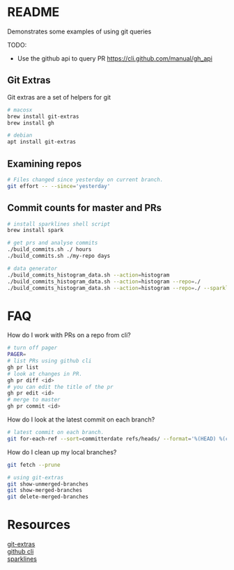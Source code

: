 # README
Demonstrates some examples of using git queries

TODO:
* Use the github api to query PR https://cli.github.com/manual/gh_api

## Git Extras
Git extras are a set of helpers for git
```sh
# macosx
brew install git-extras
brew install gh

# debian
apt install git-extras
```

##  Examining repos
```sh
# Files changed since yesterday on current branch.
git effort -- --since='yesterday'
```

##  Commit counts for master and PRs
```sh
# install sparklines shell script
brew install spark

# get prs and analyse commits 
./build_commits.sh ./ hours 
./build_commits.sh ./my-repo days

# data generator
./build_commits_histogram_data.sh --action=histogram 
./build_commits_histogram_data.sh --action=histogram --repo=./  
./build_commits_histogram_data.sh --action=histogram --repo=./ --sparkline 
```



# FAQ
How do I work with PRs on a repo from cli?
```sh
# turn off pager 
PAGER= 
# list PRs using github cli
gh pr list
# look at changes in PR. 
gh pr diff <id>
# you can edit the title of the pr
gh pr edit <id>
# merge to master
gh pr commit <id>
```

How do I look at the latest commit on each branch?
```sh
# latest commit on each branch.  
git for-each-ref --sort=committerdate refs/heads/ --format='%(HEAD) %(color:yellow)%(refname:short)%(color:reset) - %(color:red)%(objectname:short)%(color:reset) - %(contents:subject) - %(authorname) (%(color:green)%(committerdate:relative)%(color:reset))'
```

How do I clean up my local branches?
```sh
git fetch --prune

# using git-extras 
git show-unmerged-branches   
git show-merged-branches     
git delete-merged-branches          
```

# Resources

[git-extras](https://github.com/tj/git-extras/blob/master/Commands.md)  
[github cli](https://github.com/cli/cli)  
[sparklines](https://github.com/holman/spark)  

